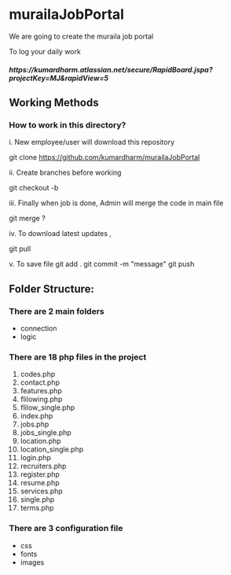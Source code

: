 # murailaJobPortal
We are going to create the muraila job portal

To log your daily work 

<h5>https://kumardharm.atlassian.net/secure/RapidBoard.jspa?projectKey=MJ&rapidView=5</h5>

<h2>Working Methods</h2>

<h3>How to work in this directory?</h3>
 
 i. New employee/user will download this repository 
 
 <cmd>git clone https://github.com/kumardharm/murailaJobPortal</cmd>
 
 ii. Create branches before working
 
<cmd> git checkout -b <employee name> </cmd>
  
 iii. Finally when job is done, Admin will merge the code in main file
  
  <cmd>git merge ?</cmd>
  
 iv. To download latest updates ,
  
 <cmd> git pull </cmd>
  
  v. To save file
  <cmd>
  git add .
  git commit -m "message"
  git push
</cmd>

<h2>Folder Structure:</h2>

<h3>There are 2 main folders</h3>
<ul>
 <li>  connection </li>    
 <li> logic </li>
 </ul>

<h3> There are 18 php files in the project </h3>

<ol>
<li>codes.php</li>
<li>contact.php</li>
<li>features.php</li>
<li> flilowing.php</li>
<li>flilow_single.php</li>
<li> index.php</li>
<li> jobs.php</li>
<li> jobs_single.php</li>
<li> location.php</li>
<li> location_single.php</li>
<li> login.php</li>
<li> recruiters.php</li>
<li> register.php</li>
<li> resume.php</li>
<li> services.php</li>
<li> single.php</li>
<li> terms.php</li>
</ol>

<h3> There are 3 configuration file </h3>
     <ul>
 <li>css</li>
 <li> fonts</li>
 <li> images </li>



 
